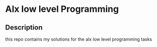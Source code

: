 # Alx low level Programming
 
## Description

this repo contains my solutions for the alx low level programming tasks
